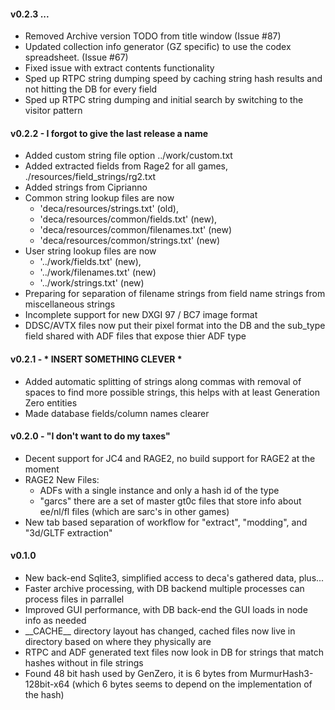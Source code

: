 #### v0.2.3 ...
* Removed Archive version TODO from title window (Issue #87)
* Updated collection info generator (GZ specific) to use the codex spreadsheet. (Issue #67)
* Fixed issue with extract contents functionality
* Sped up RTPC string dumping speed by caching string hash results and not hitting the DB for every field
* Sped up RTPC string dumping and initial search by switching to the visitor pattern

#### v0.2.2 - I forgot to give the last release a name
* Added custom string file option ../work/custom.txt
* Added extracted fields from Rage2 for all games, ./resources/field_strings/rg2.txt
* Added strings from Ciprianno
* Common string lookup files are now 
  * 'deca/resources/strings.txt' (old), 
  * 'deca/resources/common/fields.txt' (new), 
  * 'deca/resources/common/filenames.txt' (new)
  * 'deca/resources/common/strings.txt' (new)
* User string lookup files are now
  * '../work/fields.txt' (new), 
  * '../work/filenames.txt' (new)
  * '../work/strings.txt' (new)
* Preparing for separation of filename strings from field name strings from miscellaneous strings
* Incomplete support for new DXGI 97 / BC7 image format
* DDSC/AVTX files now put their pixel format into the DB and the sub_type field shared with ADF files that expose thier
    ADF type


#### v0.2.1 - * INSERT SOMETHING CLEVER *
* Added automatic splitting of strings along commas with removal of spaces to find more possible strings, this helps
with at least Generation Zero entities
* Made database fields/column names clearer


#### v0.2.0 - "I don't want to do my taxes"
* Decent support for JC4 and RAGE2, no build support for RAGE2 at the moment
* RAGE2 New Files: 
  * ADFs with a single instance and only a hash id of the type
  * "garcs" there are a set of master gt0c files that store info about ee/nl/fl files (which are sarc's in other games)
* New tab based separation of workflow for "extract", "modding", and "3d/GLTF extraction"


#### v0.1.0
* New back-end Sqlite3, simplified access to deca's gathered data, plus...
* Faster archive processing, with DB backend multiple processes can process files in parrallel
* Improved GUI performance, with DB back-end the GUI loads in node info as needed
* \_\_CACHE\_\_ directory layout has changed, cached files now live in directory based on where they physically are
* RTPC and ADF generated text files now look in DB for strings that match hashes without in file strings
* Found 48 bit hash used by GenZero, it is 6 bytes from MurmurHash3-128bit-x64 (which 6 bytes seems to depend on the implementation of the hash)
